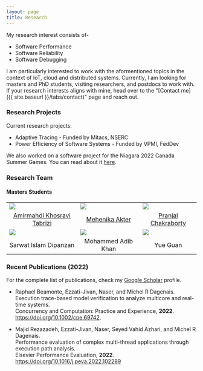 ```yaml
---
layout: page
title: Research
---
```


<!--- 
Add an image to the /assets/img/ directory and add that file name like the following line above the "---" to add a cover image.

cover-img: /assets/img/path.jpg 
--->
My research interest consists of-

* Software Performance
* Software Reliability
* Software Debugging

I am particularly interested to work with the aformentioned topics in the context of IoT, cloud and distributed systems. Currently, I am looking for 
masters and PhD students, visiting researchers, and postdocs to work with. If your research interests aligns with mine, head over to the "[Contact me]({{ site.baseurl }}/tabs/contact)" page and reach out.

### Research Projects
Current research projects:

* Adaptive Tracing - Funded by Mitacs, NSERC
* Power Efficiency of Software Systems - Funded by VPMI, FedDev

We also worked on a software project for the Niagara 2022 Canada Summer Games. You can read about it [here](https://brocku.ca/brock-news/2022/05/canada-games-teaching-spotlight-computer-science-students-developing-canada-games-chatbot/).

### Research Team

#### Masters Students
<p></p>
<style>
    td {
        border: none !important;
    }
</style>

<div align="center">
    <table>
        <tr>
            <td><img src="{{ site.baseurl }}/assets/img/people/amir.jpg"/></td>
            <td><img src="{{ site.baseurl }}/assets/img/people/mehenika.jpg"/></td>
            <td><img src="{{ site.baseurl }}/assets/img/people/pranjal.jpeg"/></td>
        </tr>
        <tr>
            <td style="text-align: center"><a href="https://www.linkedin.com/in/amirmahdi-khosravi/">Amirmahdi Khosravi Tabrizi</a></td>
            <td style="text-align: center"><a href="https://www.linkedin.com/in/mehenika">Mehenika Akter</a></td>
            <td style="text-align: center"><a href="https://pranjal.net/">Pranjal Chakraborty</a></td>
        </tr>
        <tr>
            <td><img src="{{ site.baseurl }}/assets/img/people/image.png"/></td>
            <td><img src="{{ site.baseurl }}/assets/img/people/image.png"/></td>
            <td><img src="{{ site.baseurl }}/assets/img/people/image.png"/></td>
        </tr>
        <tr>
            <td style="text-align: center">Sarwat Islam Dipanzan</td>
            <td style="text-align: center">Mohammed Adib Khan</td>
            <td style="text-align: center">Yue Guan</td>
        </tr>
    </table>
</div>
<p></p>

### Recent Publications (2022)
For the complete list of publications, check my [Google Scholar](https://scholar.google.com/citations?hl=en&user=sJWcLv8AAAAJ&view_op=list_works&sortby=pubdate) 
profile.

* Raphael Beamonte, Ezzati-Jivan, Naser, and Michel R Dagenais.\
  Execution trace-based model verification to analyze multicore and real-time systems.\
  Concurrency and Computation: Practice and Experience, **2022**.\
  https://doi.org/10.1002/cpe.69742.

* Majid Rezazadeh, Ezzati-Jivan, Naser, Seyed Vahid Azhari, and Michel R Dagenais.\
  Performance evaluation of complex multi-thread applications through execution path analysis.\
  Elsevier Performance Evaluation, **2022**.\
  https://doi.org/10.1016/j.peva.2022.102289
